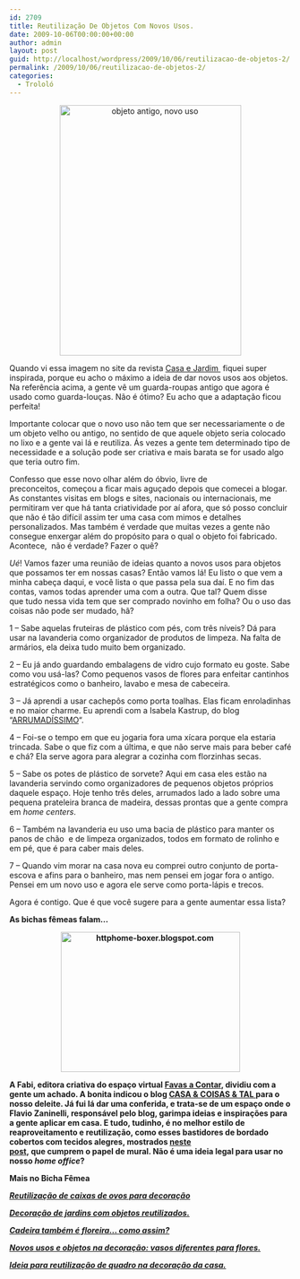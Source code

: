 ```yaml
---
id: 2709
title: Reutilização De Objetos Com Novos Usos.
date: 2009-10-06T00:00:00+00:00
author: admin
layout: post
guid: http://localhost/wordpress/2009/10/06/reutilizacao-de-objetos-2/
permalink: /2009/10/06/reutilizacao-de-objetos-2/
categories:
  - Trololó
---
```

<p style="text-align: center;">
  <img class="size-full wp-image-2432  aligncenter" title="objeto antigo, novo uso" src="http://www.trololodemulher.com.br/blog/wp-content/uploads/2009/08/objeto-antigo-novo-uso1.jpg" alt="objeto antigo, novo uso" width="324" height="447" />
</p>

Quando vi essa imagem no site da revista <a href="http://revistacasaejardim.globo.com/" target="_blank">Casa e Jardim </a> fiquei super inspirada, porque eu acho o máximo a ideia de dar novos usos aos objetos. Na referência acima, a gente vê um guarda-roupas antigo que agora é usado como guarda-louças. Não é ótimo? Eu acho que a adaptação ficou perfeita!

Importante colocar que o novo uso não tem que ser necessariamente o de um objeto velho ou antigo, no sentido de que aquele objeto seria colocado no lixo e a gente vai lá e reutiliza. Ás vezes a gente tem determinado tipo de necessidade e a solução pode ser criativa e mais barata se for usado algo que teria outro fim.

Confesso que esse novo olhar além do óbvio, livre de preconceitos, começou a ficar mais aguçado depois que comecei a blogar. As constantes visitas em blogs e sites, nacionais ou internacionais, me permitiram ver que há tanta criatividade por aí afora, que só posso concluir que não é tão difícil assim ter uma casa com mimos e detalhes personalizados. Mas também é verdade que muitas vezes a gente não consegue enxergar além do propósito para o qual o objeto foi fabricado. Acontece,  não é verdade? Fazer o quê?

_Ué_! Vamos fazer uma reunião de ideias quanto a novos usos para objetos que possamos ter em nossas casas? Então vamos lá! Eu listo o que vem a minha cabeça daqui, e você lista o que passa pela sua daí. E no fim das contas, vamos todas aprender uma com a outra. Que tal? Quem disse que tudo nessa vida tem que ser comprado novinho em folha? Ou o uso das coisas não pode ser mudado, hã?

1 &#8211; Sabe aquelas fruteiras de plástico com pés, com três níveis? Dá para usar na lavanderia como organizador de produtos de limpeza. Na falta de armários, ela deixa tudo muito bem organizado.

2 &#8211; Eu já ando guardando embalagens de vidro cujo formato eu goste. Sabe como vou usá-las? Como pequenos vasos de flores para enfeitar cantinhos estratégicos como o banheiro, lavabo e mesa de cabeceira.

3 &#8211; Já aprendi a usar cachepôs como porta toalhas. Elas ficam enroladinhas e no maior charme. Eu aprendi com a Isabela Kastrup, do blog &#8220;<a href="http://www.arrumadissimoecia.blogspot.com/" target="_blank">ARRUMADÍSSIMO</a>&#8220;.

4 &#8211; Foi-se o tempo em que eu jogaria fora uma xícara porque ela estaria trincada. Sabe o que fiz com a última, e que não serve mais para beber café e chá? Ela serve agora para alegrar a cozinha com florzinhas secas.

5 &#8211; Sabe os potes de plástico de sorvete? Aqui em casa eles estão na lavanderia servindo como organizadores de pequenos objetos próprios daquele espaço. Hoje tenho três deles, arrumados lado a lado sobre uma pequena prateleira branca de madeira, dessas prontas que a gente compra em _home centers_.

6 &#8211; Também na lavanderia eu uso uma bacia de plástico para manter os panos de chão  e de limpeza organizados, todos em formato de rolinho e em pé, que é para caber mais deles.

7 &#8211; Quando vim morar na casa nova eu comprei outro conjunto de porta-escova e afins para o banheiro, mas nem pensei em jogar fora o antigo. Pensei em um novo uso e agora ele serve como porta-lápis e trecos.

Agora é contigo. Que é que você sugere para a gente aumentar essa lista?

**As bichas fêmeas falam&#8230;**

<p style="text-align: center;">
  <strong><img class="size-full wp-image-2569  aligncenter" title="httphome-boxer.blogspot.com" src="http://www.trololodemulher.com.br/blog/wp-content/uploads/2009/10/httphome-boxer-blogspot-com.jpg" alt="httphome-boxer.blogspot.com" width="320" height="250" /></strong>
</p>

**A Fabi, editora criativa do espaço virtual <a href="http://favasdesign.blogspot.com/" target="_blank">Favas a Contar</a>, dividiu com a gente um achado. A bonita indicou o blog <a href="http://home-boxer.blogspot.com/" target="_blank">CASA & COISAS & TAL </a>para o nosso deleite. Já fui lá dar uma conferida, e trata-se de um espaço onde o Flavio Zaninelli, responsável pelo blog, garimpa ideias e inspirações para a gente aplicar em casa. E tudo, tudinho, é no melhor estilo de reaproveitamento e reutilização, como esses bastidores de bordado cobertos com tecidos alegres, mostrados <a href="http://home-boxer.blogspot.com/2009/10/recadosfotos-e-etc.html" target="_blank">neste post</a>, que cumprem o papel de mural. Não é uma ideia legal para usar no nosso _home office_?**

**Mais no Bicha Fêmea**

**_<a href="http://www.trololodemulher.com.br/2010/01/04/caixas-ovos-decorao/" target="_self">Reutilização de caixas de ovos para decoração</a>_**

**_<a href="http://www.trololodemulher.com.br/2009/10/29/decoracao-jardim/" target="_self">Decoração de jardins com objetos reutilizados.</a>_**

**_<a href="http://www.trololodemulher.com.br/2009/02/23/reutilizacao-cadeira-jardim/" target="_self">Cadeira também é floreira&#8230; como assim?</a>_**

**_<a href="http://www.trololodemulher.com.br/2009/02/15/vasos-diferentes-flores/" target="_self">Novos usos e objetos na decoração: vasos diferentes para flores.</a>_**

**_<a href="http://www.trololodemulher.com.br/2009/01/28/reutilizando-decoracao/" target="_self">Ideia para reutilização de quadro na decoração da casa.</a>_**